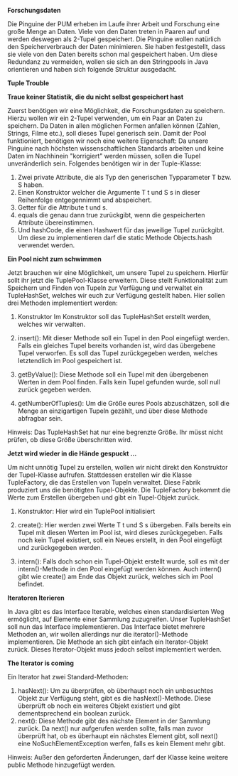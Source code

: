 **Forschungsdaten**

Die Pinguine der PUM erheben im Laufe ihrer Arbeit und Forschung eine große Menge an Daten. Viele von den Daten treten in Paaren auf und werden deswegen als 2-Tupel gespeichert. Die Pinguine wollen natürlich den Speicherverbrauch der Daten minimieren. Sie haben festgestellt, dass sie viele von den Daten bereits schon mal gespeichert haben. Um diese Redundanz zu vermeiden, wollen sie sich an den Stringpools in Java orientieren und haben sich folgende Struktur ausgedacht.

**Tuple Trouble**

**Traue keiner Statistik, die du nicht selbst gespeichert hast**

Zuerst benötigen wir eine Möglichkeit, die Forschungsdaten zu speichern. Hierzu wollen wir ein 2-Tupel verwenden, um ein Paar an Daten zu speichern. Da Daten in allen möglichen Formen anfallen können (Zahlen, Strings, Filme etc.), soll dieses Tupel generisch sein. Damit der Pool funktioniert, benötigen wir noch eine weitere Eigenschaft: Da unsere Pinguine nach höchsten wissenschaftlichen Standards arbeiten und keine Daten im Nachhinein "korrigiert" werden müssen, sollen die Tupel unveränderlich sein. Folgendes benötigen wir in der Tuple-Klasse:

1. Zwei private Attribute, die als Typ den generischen Typparameter T bzw. S haben.
2. Einen Konstruktor welcher die Argumente T t und S s in dieser Reihenfolge entgegennimmt und abspeichert.
3. Getter für die Attribute t und s.
4. equals die genau dann true zurückgibt, wenn die gespeicherten Attribute übereinstimmen.
5. Und hashCode, die einen Hashwert für das jeweilige Tupel zurückgibt. Um diese zu implementieren darf die static Methode Objects.hash verwendet werden.

**Ein Pool nicht zum schwimmen**

Jetzt brauchen wir eine Möglichkeit, um unsere Tupel zu speichern. Hierfür sollt ihr jetzt die TuplePool-Klasse erweitern. Diese stellt Funktionalität zum Speichern und Finden von Tupeln zur Verfügung und verwaltet ein TupleHashSet, welches wir euch zur Verfügung gestellt haben. Hier sollen drei Methoden implementiert werden:

1. Konstruktor Im Konstruktor soll das TupleHashSet erstellt werden, welches wir verwalten.

2. insert(): Mit dieser Methode soll ein Tupel in den Pool eingefügt werden. Falls ein gleiches Tupel bereits vorhanden ist, wird das übergebene Tupel verworfen. Es soll das Tupel zurückgegeben werden, welches letztendlich im Pool gespeichert ist.

3. getByValue(): Diese Methode soll ein Tupel mit den übergebenen Werten in dem Pool finden. Falls kein Tupel gefunden wurde, soll null zurück gegeben werden.

4. getNumberOfTuples(): Um die Größe eures Pools abzuschätzen, soll die Menge an einzigartigen Tupeln gezählt, und über diese Methode abfragbar sein.

Hinweis: Das TupleHashSet hat nur eine begrenzte Größe. Ihr müsst nicht prüfen, ob diese Größe überschritten wird.

**Jetzt wird wieder in die Hände gespuckt …**

Um nicht unnötig Tupel zu erstellen, wollen wir nicht direkt den Konstruktor der Tupel-Klasse aufrufen. Stattdessen erstellen wir die Klasse TupleFactory, die das Erstellen von Tupeln verwaltet. Diese Fabrik produziert uns die benötigten Tupel-Objekte. Die TupleFactory bekommt die Werte zum Erstellen übergeben und gibt ein Tupel-Objekt zurück.

1. Konstruktor: Hier wird ein TuplePool initialisiert

2. create(): Hier werden zwei Werte T t und S s übergeben. Falls bereits ein Tupel mit diesen Werten im Pool ist, wird dieses zurückgegeben. Falls noch kein Tupel existiert, soll ein Neues erstellt, in den Pool eingefügt und zurückgegeben werden.

3. intern(): Falls doch schon ein Tupel-Objekt erstellt wurde, soll es mit der intern()-Methode in den Pool eingefügt werden können. Auch intern() gibt wie create() am Ende das Objekt zurück, welches sich im Pool befindet.

**Iteratoren Iterieren**

In Java gibt es das Interface Iterable, welches einen standardisierten Weg ermöglicht, auf Elemente einer Sammlung zuzugreifen. Unser TupleHashSet soll nun das Interface implementieren. Das Interface bietet mehrere Methoden an, wir wollen allerdings nur die iterator()-Methode implementieren. Die Methode an sich gibt einfach ein Iterator-Objekt zurück. Dieses Iterator-Objekt muss jedoch selbst implementiert werden.

**The Iterator is coming**

Ein Iterator hat zwei Standard-Methoden:

1. hasNext(): Um zu überprüfen, ob überhaupt noch ein unbesuchtes Objekt zur Verfügung steht, gibt es die hasNext()-Methode. Diese überprüft ob noch ein weiteres Objekt existiert und gibt dementsprechend ein boolean zurück.
2. next(): Diese Methode gibt des nächste Element in der Sammlung zurück. Da next() nur aufgerufen werden sollte, falls man zuvor überprüft hat, ob es überhaupt ein nächstes Element gibt, soll next() eine NoSuchElementException werfen, falls es kein Element mehr gibt.

Hinweis: Außer den geforderten Änderungen, darf der Klasse keine weitere public Methode hinzugefügt werden.

